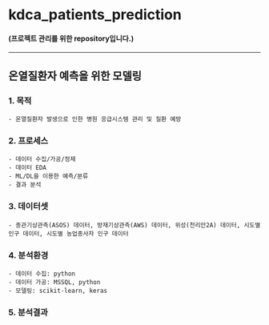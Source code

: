 # kdca_patients_prediction

#### (프로젝트 관리를 위한 repository입니다.)
---
## 온열질환자 예측을 위한 모델링
### 1. 목적 

    - 온열질환자 발생으로 인한 병원 응급시스템 관리 및 질환 예방

### 2. 프로세스
    
    - 데이터 수집/가공/정제
    - 데이터 EDA
    - ML/DL을 이용한 예측/분류
    - 결과 분석

### 3. 데이터셋

    - 종관기상관측(ASOS) 데이터, 방재기상관측(AWS) 데이터, 위성(천리안2A) 데이터, 시도별 인구 데이터, 시도별 농업종사자 인구 데이터 

### 4. 분석환경

    - 데이터 수집: python
    - 데이터 가공: MSSQL, python
    - 모델링: scikit-learn, keras

### 5. 분석결과